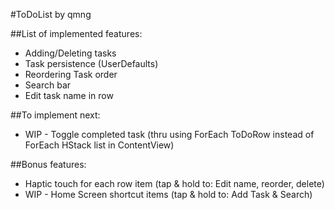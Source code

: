 #ToDoList by qmng

##List of implemented features:
- Adding/Deleting tasks
- Task persistence (UserDefaults)
- Reordering Task order
- Search bar
- Edit task name in row

##To implement next:
- WIP - Toggle completed task (thru using ForEach ToDoRow instead of ForEach HStack list in ContentView)

##Bonus features:
- Haptic touch for each row item (tap & hold to: Edit name, reorder, delete)
- WIP - Home Screen shortcut items (tap & hold to: Add Task & Search)


